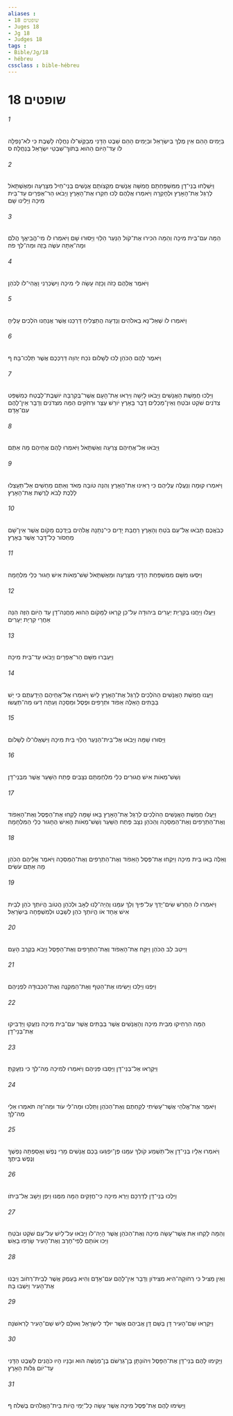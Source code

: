 ```yaml
---
aliases : 
- שופטים 18
- Juges 18
- Jg 18
- Judges 18
tags : 
- Bible/Jg/18
- hébreu
cssclass : bible-hébreu
---
```


# שופטים 18

###### 1
בַּיָּמִים הָהֵם אֵין מֶלֶךְ בְּיִשְׂרָאֵל וּבַיָּמִים הָהֵם שֵׁבֶט הַדָּנִי מְבַקֶּשׁ־לֹו נַחֲלָה לָשֶׁבֶת כִּי לֹא־נָפְלָה לֹּו עַד־הַיֹּום הַהוּא בְּתֹוךְ־שִׁבְטֵי יִשְׂרָאֵל בְּנַחֲלָה׃ ס
###### 2
וַיִּשְׁלְחוּ בְנֵי־דָן מִמִּשְׁפַּחְתָּם חֲמִשָּׁה אֲנָשִׁים מִקְצֹותָם אֲנָשִׁים בְּנֵי־חַיִל מִצָּרְעָה וּמֵאֶשְׁתָּאֹל לְרַגֵּל אֶת־הָאָרֶץ וּלְחָקְרָהּ וַיֹּאמְרוּ אֲלֵהֶם לְכוּ חִקְרוּ אֶת־הָאָרֶץ וַיָּבֹאוּ הַר־אֶפְרַיִם עַד־בֵּית מִיכָה וַיָּלִינוּ שָׁם׃
###### 3
הֵמָּה עִם־בֵּית מִיכָה וְהֵמָּה הִכִּירוּ אֶת־קֹול הַנַּעַר הַלֵּוִי וַיָּסוּרוּ שָׁם וַיֹּאמְרוּ לֹו מִי־הֱבִיאֲךָ הֲלֹם וּמָה־אַתָּה עֹשֶׂה בָּזֶה וּמַה־לְּךָ פֹה׃
###### 4
וַיֹּאמֶר אֲלֵהֶם כָּזֹה וְכָזֶה עָשָׂה לִי מִיכָה וַיִּשְׂכְּרֵנִי וָאֱהִי־לֹו לְכֹהֵן׃
###### 5
וַיֹּאמְרוּ לֹו שְׁאַל־נָא בֵאלֹהִים וְנֵדְעָה הֲתַצְלִיחַ דַּרְכֵּנוּ אֲשֶׁר אֲנַחְנוּ הֹלְכִים עָלֶיהָ׃
###### 6
וַיֹּאמֶר לָהֶם הַכֹּהֵן לְכוּ לְשָׁלֹום נֹכַח יְהוָה דַּרְכְּכֶם אֲשֶׁר תֵּלְכוּ־בָהּ׃ ף
###### 7
וַיֵּלְכוּ חֲמֵשֶׁת הָאֲנָשִׁים וַיָּבֹאוּ לָיְשָׁה וַיִּרְאוּ אֶת־הָעָם אֲשֶׁר־בְּקִרְבָּהּ יֹושֶׁבֶת־לָבֶטַח כְּמִשְׁפַּט צִדֹנִים שֹׁקֵט וּבֹטֵחַ וְאֵין־מַכְלִים דָּבָר בָּאָרֶץ יֹורֵשׁ עֶצֶר וּרְחֹקִים הֵמָּה מִצִּדֹנִים וְדָבָר אֵין־לָהֶם עִם־אָדָם׃
###### 8
וַיָּבֹאוּ אֶל־אֲחֵיהֶם צָרְעָה וְאֶשְׁתָּאֹל וַיֹּאמְרוּ לָהֶם אֲחֵיהֶם מָה אַתֶּם׃
###### 9
וַיֹּאמְרוּ קוּמָה וְנַעֲלֶה עֲלֵיהֶם כִּי רָאִינוּ אֶת־הָאָרֶץ וְהִנֵּה טֹובָה מְאֹד וְאַתֶּם מַחְשִׁים אַל־תֵּעָצְלוּ לָלֶכֶת לָבֹא לָרֶשֶׁת אֶת־הָאָרֶץ׃
###### 10
כְּבֹאֲכֶם תָּבֹאוּ אֶל־עַם בֹּטֵחַ וְהָאָרֶץ רַחֲבַת יָדַיִם כִּי־נְתָנָהּ אֱלֹהִים בְּיֶדְכֶם מָקֹום אֲשֶׁר אֵין־שָׁם מַחְסֹור כָּל־דָּבָר אֲשֶׁר בָּאָרֶץ׃
###### 11
וַיִּסְעוּ מִשָּׁם מִמִּשְׁפַּחַת הַדָּנִי מִצָּרְעָה וּמֵאֶשְׁתָּאֹל שֵׁשׁ־מֵאֹות אִישׁ חָגוּר כְּלֵי מִלְחָמָה׃
###### 12
וַיַּעֲלוּ וַיַּחֲנוּ בְּקִרְיַת יְעָרִים בִּיהוּדָה עַל־כֵּן קָרְאוּ לַמָּקֹום הַהוּא מַחֲנֵה־דָן עַד הַיֹּום הַזֶּה הִנֵּה אַחֲרֵי קִרְיַת יְעָרִים׃
###### 13
וַיַּעַבְרוּ מִשָּׁם הַר־אֶפְרָיִם וַיָּבֹאוּ עַד־בֵּית מִיכָה׃
###### 14
וַיַּעֲנוּ חֲמֵשֶׁת הָאֲנָשִׁים הַהֹלְכִים לְרַגֵּל אֶת־הָאָרֶץ לַיִשׁ וַיֹּאמְרוּ אֶל־אֲחֵיהֶם הַיְדַעְתֶּם כִּי יֵשׁ בַּבָּתִּים הָאֵלֶּה אֵפֹוד וּתְרָפִים וּפֶסֶל וּמַסֵּכָה וְעַתָּה דְּעוּ מַה־תַּעֲשׂוּ׃
###### 15
וַיָּסוּרוּ שָׁמָּה וַיָּבֹאוּ אֶל־בֵּית־הַנַּעַר הַלֵּוִי בֵּית מִיכָה וַיִּשְׁאֲלוּ־לֹו לְשָׁלֹום׃
###### 16
וְשֵׁשׁ־מֵאֹות אִישׁ חֲגוּרִים כְּלֵי מִלְחַמְתָּם נִצָּבִים פֶּתַח הַשָּׁעַר אֲשֶׁר מִבְּנֵי־דָן׃
###### 17
וַיַּעֲלוּ חֲמֵשֶׁת הָאֲנָשִׁים הַהֹלְכִים לְרַגֵּל אֶת־הָאָרֶץ בָּאוּ שָׁמָּה לָקְחוּ אֶת־הַפֶּסֶל וְאֶת־הָאֵפֹוד וְאֶת־הַתְּרָפִים וְאֶת־הַמַּסֵּכָה וְהַכֹּהֵן נִצָּב פֶּתַח הַשַּׁעַר וְשֵׁשׁ־מֵאֹות הָאִישׁ הֶחָגוּר כְּלֵי הַמִּלְחָמָה׃
###### 18
וְאֵלֶּה בָּאוּ בֵּית מִיכָה וַיִּקְחוּ אֶת־פֶּסֶל הָאֵפֹוד וְאֶת־הַתְּרָפִים וְאֶת־הַמַּסֵּכָה וַיֹּאמֶר אֲלֵיהֶם הַכֹּהֵן מָה אַתֶּם עֹשִׂים׃
###### 19
וַיֹּאמְרוּ לֹו הַחֲרֵשׁ שִׂים־יָדְךָ עַל־פִּיךָ וְלֵךְ עִמָּנוּ וֶהְיֵה־לָנוּ לְאָב וּלְכֹהֵן הֲטֹוב הֱיֹותְךָ כֹהֵן לְבֵית אִישׁ אֶחָד אֹו הֱיֹותְךָ כֹהֵן לְשֵׁבֶט וּלְמִשְׁפָּחָה בְּיִשְׂרָאֵל׃
###### 20
וַיִּיטַב לֵב הַכֹּהֵן וַיִּקַּח אֶת־הָאֵפֹוד וְאֶת־הַתְּרָפִים וְאֶת־הַפָּסֶל וַיָּבֹא בְּקֶרֶב הָעָם׃
###### 21
וַיִּפְנוּ וַיֵּלֵכוּ וַיָּשִׂימוּ אֶת־הַטַּף וְאֶת־הַמִּקְנֶה וְאֶת־הַכְּבוּדָּה לִפְנֵיהֶם׃
###### 22
הֵמָּה הִרְחִיקוּ מִבֵּית מִיכָה וְהָאֲנָשִׁים אֲשֶׁר בַּבָּתִּים אֲשֶׁר עִם־בֵּית מִיכָה נִזְעֲקוּ וַיַּדְבִּיקוּ אֶת־בְּנֵי־דָן׃
###### 23
וַיִּקְרְאוּ אֶל־בְּנֵי־דָן וַיַּסֵּבּוּ פְּנֵיהֶם וַיֹּאמְרוּ לְמִיכָה מַה־לְּךָ כִּי נִזְעָקְתָּ׃
###### 24
וַיֹּאמֶר אֶת־אֱלֹהַי אֲשֶׁר־עָשִׂיתִי לְקַחְתֶּם וְאֶת־הַכֹּהֵן וַתֵּלְכוּ וּמַה־לִּי עֹוד וּמַה־זֶּה תֹּאמְרוּ אֵלַי מַה־לָּךְ׃
###### 25
וַיֹּאמְרוּ אֵלָיו בְּנֵי־דָן אַל־תַּשְׁמַע קֹולְךָ עִמָּנוּ פֶּן־יִפְגְּעוּ בָכֶם אֲנָשִׁים מָרֵי נֶפֶשׁ וְאָסַפְתָּה נַפְשְׁךָ וְנֶפֶשׁ בֵּיתֶךָ׃
###### 26
וַיֵּלְכוּ בְנֵי־דָן לְדַרְכָּם וַיַּרְא מִיכָה כִּי־חֲזָקִים הֵמָּה מִמֶּנּוּ וַיִּפֶן וַיָּשָׁב אֶל־בֵּיתֹו׃
###### 27
וְהֵמָּה לָקְחוּ אֵת אֲשֶׁר־עָשָׂה מִיכָה וְאֶת־הַכֹּהֵן אֲשֶׁר הָיָה־לֹו וַיָּבֹאוּ עַל־לַיִשׁ עַל־עַם שֹׁקֵט וּבֹטֵחַ וַיַּכּוּ אֹותָם לְפִי־חָרֶב וְאֶת־הָעִיר שָׂרְפוּ בָאֵשׁ׃
###### 28
וְאֵין מַצִּיל כִּי רְחֹוקָה־הִיא מִצִּידֹון וְדָבָר אֵין־לָהֶם עִם־אָדָם וְהִיא בָּעֵמֶק אֲשֶׁר לְבֵית־רְחֹוב וַיִּבְנוּ אֶת־הָעִיר וַיֵּשְׁבוּ בָהּ׃
###### 29
וַיִּקְרְאוּ שֵׁם־הָעִיר דָּן בְּשֵׁם דָּן אֲבִיהֶם אֲשֶׁר יוּלַּד לְיִשְׂרָאֵל וְאוּלָם לַיִשׁ שֵׁם־הָעִיר לָרִאשֹׁנָה׃
###### 30
וַיָּקִימוּ לָהֶם בְּנֵי־דָן אֶת־הַפָּסֶל וִיהֹונָתָן בֶּן־גֵּרְשֹׁם בֶּן־מְנַשֶּׁה הוּא וּבָנָיו הָיוּ כֹהֲנִים לְשֵׁבֶט הַדָּנִי עַד־יֹום גְּלֹות הָאָרֶץ׃
###### 31
וַיָּשִׂימוּ לָהֶם אֶת־פֶּסֶל מִיכָה אֲשֶׁר עָשָׂה כָּל־יְמֵי הֱיֹות בֵּית־הָאֱלֹהִים בְּשִׁלֹה׃ ף
